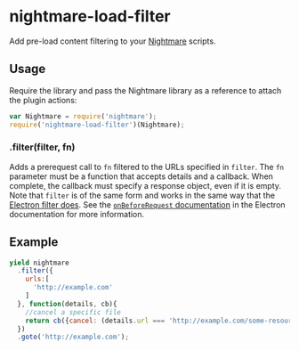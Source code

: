 nightmare-load-filter
======================

Add pre-load content filtering to your [Nightmare](http://github.com/segmentio/nightmare) scripts.

## Usage
Require the library and pass the Nightmare library as a reference to attach the plugin actions:

```js
var Nightmare = require('nightmare');
require('nightmare-load-filter')(Nightmare);
```

### .filter(filter, fn)
Adds a prerequest call to `fn` filtered to the URLs specified in `filter`.  The `fn` parameter must be a function that accepts details and a callback.  When complete, the callback must specify a response object, even if it is empty.  Note that `filter` is of the same form and works in the same way that the [Electron filter does](https://github.com/atom/electron/blob/master/docs/api/session.md#seswebrequest).  See the [`onBeforeRequest` documentation](https://github.com/electron/electron/blob/2b955a5ae12ca4b15f0c018243b99c78d5e79e40/docs/api/web-request.md#webrequestonbeforerequestfilter-listener) in the Electron documentation for more information.

## Example

```js
yield nightmare
  .filter({
    urls:[
      'http://example.com'
    ]
  }, function(details, cb){
    //cancel a specific file
    return cb({cancel: (details.url === 'http://example.com/some-resource.js')});
  })
  .goto('http://example.com');
```

